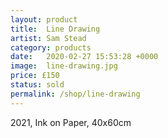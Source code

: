 ```yaml
---
layout: product
title:  Line Drawing
artist: Sam Stead
category: products
date:   2020-02-27 15:53:28 +0000
image:  line-drawing.jpg
price: £150
status: sold
permalink: /shop/line-drawing
---
```

2021, Ink on Paper, 40x60cm
